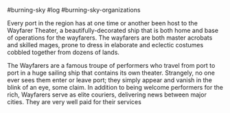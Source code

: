 #burning-sky #log #burning-sky-organizations

Every port in the region has at one time or another been host to the Wayfarer Theater, a beautifully-decorated ship that is both home and base of
operations for the wayfarers. The wayfarers are both master acrobats and skilled mages, prone to dress in elaborate and eclectic costumes cobbled together from dozens of lands.

The Wayfarers are a famous troupe of performers who travel from port to port in a huge sailing ship that contains its own theater. Strangely, no one ever sees them enter or
leave port; they simply appear and vanish in the blink of an eye, some claim. In addition to being welcome performers for the rich, Wayfarers serve as elite couriers, delivering news
between major cities. They are very well paid for their services
